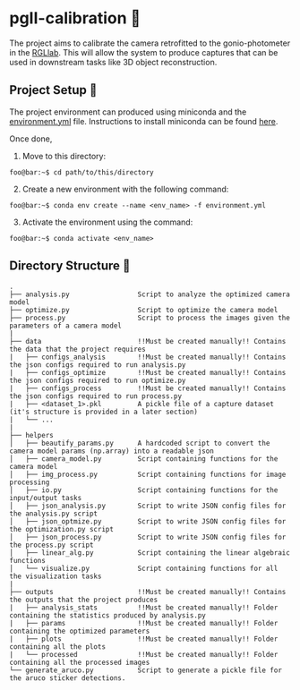 # pgII-calibration :dart:
The project aims to calibrate the camera retrofitted to the gonio-photometer in the [RGLlab](http://rgl.epfl.ch/pages/lab/pgII). This will allow the system to produce captures that can be used in downstream tasks like 3D object reconstruction.

## Project Setup :construction:
The project environment can produced using miniconda and the [environment.yml](environment.yml) file. Instructions to install miniconda can be found [here](https://docs.conda.io/en/latest/miniconda.html).

Once done, 

1. Move to this directory:
```console
foo@bar:~$ cd path/to/this/directory
``` 
2. Create a new environment with the following command:
```console
foo@bar:~$ conda env create --name <env_name> -f environment.yml 
```
3. Activate the environment using the command:
```console 
foo@bar:~$ conda activate <env_name>
```

## Directory Structure :bookmark_tabs:

    .
    ├── analysis.py                 Script to analyze the optimized camera model   
    ├── optimize.py                 Script to optimize the camera model
    ├── process.py                  Script to process the images given the parameters of a camera model
    |
    ├── data                        !!Must be created manually!! Contains the data that the project requires
    |   ├── configs_analysis        !!Must be created manually!! Contains the json configs required to run analysis.py
    |   ├── configs_optimize        !!Must be created manually!! Contains the json configs required to run optimize.py
    |   ├── configs_process         !!Must be created manually!! Contains the json configs required to run process.py
    |   ├── <dataset_1>.pkl         A pickle file of a capture dataset (it's structure is provided in a later section)
    |   └── ...
    |
    ├── helpers                 
    │   ├── beautify_params.py      A hardcoded script to convert the camera model params (np.array) into a readable json
    │   ├── camera_model.py         Script containing functions for the camera model
    │   ├── img_process.py          Script containing functions for image processing
    │   ├── io.py                   Script containing functions for the input/output tasks
    │   ├── json_analysis.py        Script to write JSON config files for the analysis.py script
    │   ├── json_optmize.py         Script to write JSON config files for the optimization.py script
    │   ├── json_process.py         Script to write JSON config files for the process.py script
    │   ├── linear_alg.py           Script containing the linear algebraic functions
    │   └── visualize.py            Script containing functions for all the visualization tasks
    |
    ├── outputs                     !!Must be created manually!! Contains the outputs that the project produces
    |   ├── analysis_stats          !!Must be created manually!! Folder containing the statistics produced by analysis.py                              
    |   ├── params                  !!Must be created manually!! Folder containing the optimized parameters
    |   ├── plots                   !!Must be created manually!! Folder containing all the plots
    |   └── processed               !!Must be created manually!! Folder containing all the processed images
    └── generate_aruco.py           Script to generate a pickle file for the aruco sticker detections.

